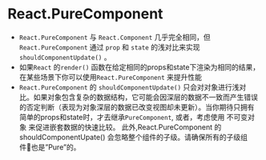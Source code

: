 # React.PureComponent
 - `React.PureComponent` 与 `React.Component` 几乎完全相同，但 `React.PureComponent` 通过 `prop` 和 `state` 的浅对比来实现 `shouldComponentUpdate()` 。
 - 如果`React` 的`render()` 函数在给定相同的props和state下渲染为相同的结果，在某些场景下你可以使用`React.PureComponent` 来提升性能
 - `React.PureComponent` 的 `shouldComponentUpdate()` 只会对对象进行浅对比。如果对象包含复杂的数据结构，它可能会因深层的数据不一致而产生错误的否定判断（表现为对象深层的数据已改变视图却未更新）。当你期待只拥有简单的props和state时，才去继承`PureComponent`, 或者，考虑使用 不可变对象 来促进嵌套数据的快速比较。
此外,React.PureComponent 的 shouldComponentUpate() 会忽略整个组件的子级。请确保所有的子级组件也是”Pure”的。